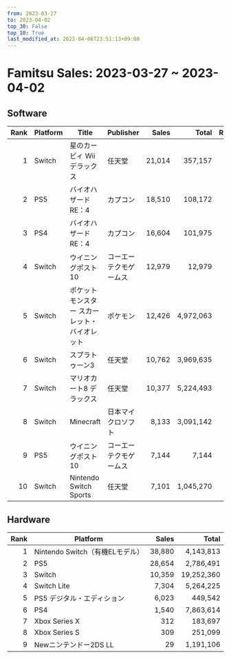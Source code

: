 ```yaml
---
from: 2023-03-27
to: 2023-04-02
top_30: False
top_10: True
last_modified_at: 2023-04-06T23:51:13+09:00
---
```

# Famitsu Sales: 2023-03-27 ~ 2023-04-02
## Software
| Rank | Platform | Title | Publisher | Sales | Total | Rate | New |
| -: | -- | -- | -- | -: | -: | -: | -- |
| 1 | Switch | 星のカービィ Wii デラックス | 任天堂 | 21,014 | 357,157 |  |  |
| 2 | PS5 | バイオハザード RE：4 | カプコン | 18,510 | 108,172 |  |  |
| 3 | PS4 | バイオハザード RE：4 | カプコン | 16,604 | 101,975 |  |  |
| 4 | Switch | ウイニングポスト10 | コーエーテクモゲームス | 12,979 | 12,979 |  | **New** |
| 5 | Switch | ポケットモンスター スカーレット・バイオレット | ポケモン | 12,426 | 4,972,063 |  |  |
| 6 | Switch | スプラトゥーン3 | 任天堂 | 10,762 | 3,969,635 |  |  |
| 7 | Switch | マリオカート8 デラックス | 任天堂 | 10,377 | 5,224,493 |  |  |
| 8 | Switch | Minecraft | 日本マイクロソフト | 8,133 | 3,091,142 |  |  |
| 9 | PS5 | ウイニングポスト10 | コーエーテクモゲームス | 7,144 | 7,144 |  | **New** |
| 10 | Switch | Nintendo Switch Sports | 任天堂 | 7,101 | 1,045,270 |  |  |

## Hardware
| Rank | Platform | Sales | Total |
| -: | -- | -: | -: |
| 1 | Nintendo Switch（有機ELモデル） | 38,880 | 4,143,813 |
| 2 | PS5 | 28,654 | 2,786,491 |
| 3 | Switch | 10,359 | 19,252,360 |
| 4 | Switch Lite | 7,304 | 5,264,225 |
| 5 | PS5 デジタル・エディション | 6,023 | 449,542 |
| 6 | PS4 | 1,540 | 7,863,614 |
| 7 | Xbox Series X | 312 | 183,697 |
| 8 | Xbox Series S | 309 | 251,099 |
| 9 | Newニンテンドー2DS LL | 29 | 1,191,106 |